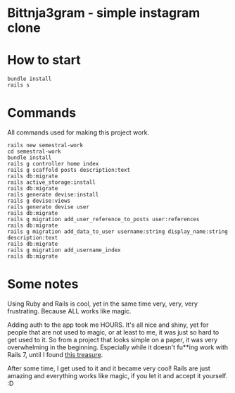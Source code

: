# Bittnja3gram - simple instagram clone

# How to start

```shell
bundle install
rails s
```

# Commands

All commands used for making this project work.

```shell
rails new semestral-work
cd semestral-work
bundle install
rails g controller home index
rails g scaffold posts description:text
rails db:migrate
rails active_storage:install
rails db:migrate
rails generate devise:install
rails g devise:views
rails generate devise user
rails db:migrate
rails g migration add_user_reference_to_posts user:references
rails db:migrate
rails g migration add_data_to_user username:string display_name:string description:text
rails db:migrate
rails g migration add_username_index
rails db:migrate
```

# Some notes

Using Ruby and Rails is cool,
yet in the same time very, very, very frustrating.
Because ALL works like magic.

Adding auth to the app took me HOURS.
It's all nice and shiny,
yet for people that are not used to magic,
or at least to me,
it was just so hard to get used to it.
So from a project that looks simple on a paper,
it was very overwhelming in the beginning.
Especially while it doesn't fu**ing work with Rails 7,
until I found [this treasure](https://medium.com/@nejdetkadir/how-to-use-devise-gem-with-ruby-on-rails-7-33b89f9a9c13).

After some time,
I get used to it and it became very cool!
Rails are just amazing
and everything works like magic,
if you let it and accept it yourself. :D

